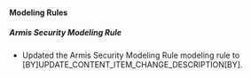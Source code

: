 
#### Modeling Rules

##### Armis Security Modeling Rule

- Updated the Armis Security Modeling Rule modeling rule to [BY]UPDATE_CONTENT_ITEM_CHANGE_DESCRIPTION[BY].
